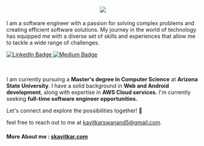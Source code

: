 <h1 align="center">
  <a href="https://git.io/typing-svg">
    <img src="https://readme-typing-svg.herokuapp.com/?lines=Hello,+There!+👋;This+is+Swanand+Kavitkar...;Nice+to+meet+you!&center=true&size=24">
  </a>
</h1>

I am a software engineer with a passion for solving complex problems and creating efficient software solutions. My journey in the world of technology has equipped me with a diverse set of skills and experiences that allow me to tackle a wide range of challenges.

<div>
<div id="badges">
  <a href="https://www.linkedin.com/in/s-threepio/">
    <img src="https://img.shields.io/badge/LinkedIn-blue?style=for-the-badge&logo=linkedin&logoColor=white" alt="LinkedIn Badge"/>
  </a>
  <a href="https://s-threepio.medium.com/">
    <img src="https://img.shields.io/badge/Medium-black?style=for-the-badge&logo=medium&logoColor=white" alt="Medium Badge"/>
  </a>
</div>
</div>
<br></br>

I am currently pursuing a **Master's degree in Computer Science** at **Arizona State University**. I have a solid background in **Web and Android development**, along with expertise in **AWS Cloud services.**
I'm currently seeking **full-time software engineer opportunities.** 

Let's connect and explore the possibilities together! 🤝

feel free to reach out to me at kavitkarswanand5@gmail.com.
  <h4>More About me : <a href="https://skavitkar.com">skavitkar.com</a></h4>

